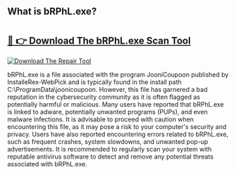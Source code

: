 ## What is bRPhL.exe? 

# <h2><a href="https://exedetect.com/download.php?bRPhL.exe">🔗 👉 Download The bRPhL.exe Scan Tool</a></h2>

[![Download The Repair Tool](https://exedetect.com/download-button.jpg)](https://exedetect.com/download.php?bRPhL.exe)

bRPhL.exe is a file associated with the program JooniCoupoon published by InstalleRex-WebPick and is typically found in the install path C:\ProgramData\joonicoupoon. However, this file has garnered a bad reputation in the cybersecurity community as it is often flagged as potentially harmful or malicious. Many users have reported that bRPhL.exe is linked to adware, potentially unwanted programs (PUPs), and even malware infections. It is advisable to proceed with caution when encountering this file, as it may pose a risk to your computer's security and privacy. Users have also reported encountering errors related to bRPhL.exe, such as frequent crashes, system slowdowns, and unwanted pop-up advertisements. It is recommended to regularly scan your system with reputable antivirus software to detect and remove any potential threats associated with bRPhL.exe.